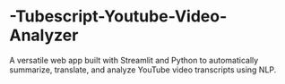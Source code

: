 # -Tubescript-Youtube-Video-Analyzer
A versatile web app built with Streamlit and Python to automatically summarize, translate, and analyze YouTube video transcripts using NLP.
